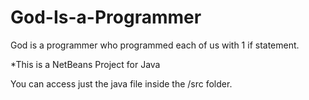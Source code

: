 # God-Is-a-Programmer
God is a programmer who programmed each of us with 1 if statement.

*This is a NetBeans Project for Java

You can access just the java file inside the /src folder.
